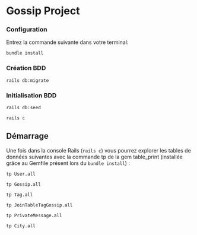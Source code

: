 # Gossip Project 

### Configuration
Entrez la commande suivante dans votre terminal:

`bundle install`

### Création BDD

`rails db:migrate`

### Initialisation BDD

`rails db:seed`

`rails c`


## Démarrage

Une fois dans la console Rails (`rails c`) vous pourrez explorer les tables de données suivantes avec la commande tp de la gem table_print (installée grâce au Gemfile présent lors du `bundle install`) :

`tp User.all`

`tp Gossip.all`

`tp Tag.all`

`tp JoinTableTagGossip.all`

`tp PrivateMessage.all`

`tp City.all`
